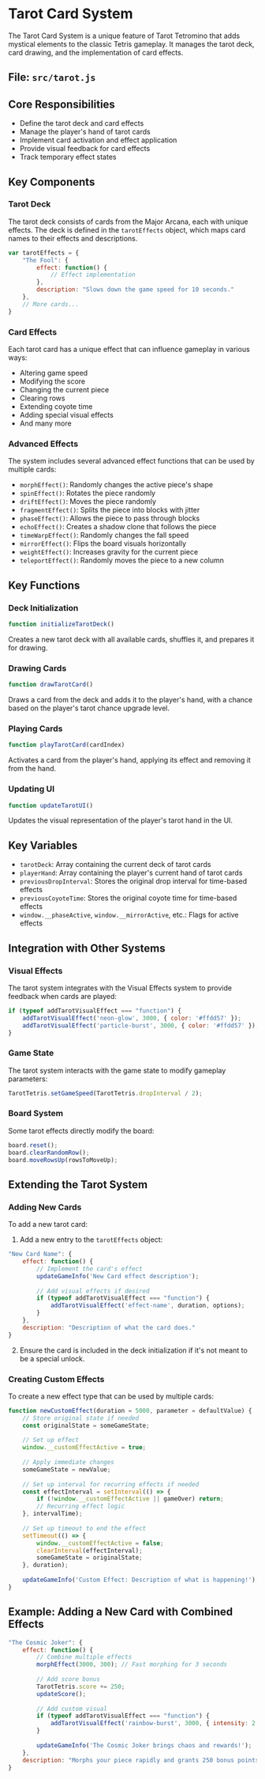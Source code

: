 # Tarot Card System

The Tarot Card System is a unique feature of Tarot Tetromino that adds mystical elements to the classic Tetris gameplay. It manages the tarot deck, card drawing, and the implementation of card effects.

## File: `src/tarot.js`

## Core Responsibilities

- Define the tarot deck and card effects
- Manage the player's hand of tarot cards
- Implement card activation and effect application
- Provide visual feedback for card effects
- Track temporary effect states

## Key Components

### Tarot Deck

The tarot deck consists of cards from the Major Arcana, each with unique effects. The deck is defined in the `tarotEffects` object, which maps card names to their effects and descriptions.

```javascript
var tarotEffects = {
    "The Fool": {
        effect: function() {
            // Effect implementation
        },
        description: "Slows down the game speed for 10 seconds."
    },
    // More cards...
}
```

### Card Effects

Each tarot card has a unique effect that can influence gameplay in various ways:

- Altering game speed
- Modifying the score
- Changing the current piece
- Clearing rows
- Extending coyote time
- Adding special visual effects
- And many more

### Advanced Effects

The system includes several advanced effect functions that can be used by multiple cards:

- `morphEffect()`: Randomly changes the active piece's shape
- `spinEffect()`: Rotates the piece randomly
- `driftEffect()`: Moves the piece randomly
- `fragmentEffect()`: Splits the piece into blocks with jitter
- `phaseEffect()`: Allows the piece to pass through blocks
- `echoEffect()`: Creates a shadow clone that follows the piece
- `timeWarpEffect()`: Randomly changes the fall speed
- `mirrorEffect()`: Flips the board visuals horizontally
- `weightEffect()`: Increases gravity for the current piece
- `teleportEffect()`: Randomly moves the piece to a new column

## Key Functions

### Deck Initialization

```javascript
function initializeTarotDeck()
```

Creates a new tarot deck with all available cards, shuffles it, and prepares it for drawing.

### Drawing Cards

```javascript
function drawTarotCard()
```

Draws a card from the deck and adds it to the player's hand, with a chance based on the player's tarot chance upgrade level.

### Playing Cards

```javascript
function playTarotCard(cardIndex)
```

Activates a card from the player's hand, applying its effect and removing it from the hand.

### Updating UI

```javascript
function updateTarotUI()
```

Updates the visual representation of the player's tarot hand in the UI.

## Key Variables

- `tarotDeck`: Array containing the current deck of tarot cards
- `playerHand`: Array containing the player's current hand of tarot cards
- `previousDropInterval`: Stores the original drop interval for time-based effects
- `previousCoyoteTime`: Stores the original coyote time for time-based effects
- `window.__phaseActive`, `window.__mirrorActive`, etc.: Flags for active effects

## Integration with Other Systems

### Visual Effects

The tarot system integrates with the Visual Effects system to provide feedback when cards are played:

```javascript
if (typeof addTarotVisualEffect === "function") {
    addTarotVisualEffect('neon-glow', 3000, { color: '#ffdd57' });
    addTarotVisualEffect('particle-burst', 3000, { color: '#ffdd57' });
}
```

### Game State

The tarot system interacts with the game state to modify gameplay parameters:

```javascript
TarotTetris.setGameSpeed(TarotTetris.dropInterval / 2);
```

### Board System

Some tarot effects directly modify the board:

```javascript
board.reset();
board.clearRandomRow();
board.moveRowsUp(rowsToMoveUp);
```

## Extending the Tarot System

### Adding New Cards

To add a new tarot card:

1. Add a new entry to the `tarotEffects` object:

```javascript
"New Card Name": {
    effect: function() {
        // Implement the card's effect
        updateGameInfo('New Card effect description');
        
        // Add visual effects if desired
        if (typeof addTarotVisualEffect === "function") {
            addTarotVisualEffect('effect-name', duration, options);
        }
    },
    description: "Description of what the card does."
}
```

2. Ensure the card is included in the deck initialization if it's not meant to be a special unlock.

### Creating Custom Effects

To create a new effect type that can be used by multiple cards:

```javascript
function newCustomEffect(duration = 5000, parameter = defaultValue) {
    // Store original state if needed
    const originalState = someGameState;
    
    // Set up effect
    window.__customEffectActive = true;
    
    // Apply immediate changes
    someGameState = newValue;
    
    // Set up interval for recurring effects if needed
    const effectInterval = setInterval(() => {
        if (!window.__customEffectActive || gameOver) return;
        // Recurring effect logic
    }, intervalTime);
    
    // Set up timeout to end the effect
    setTimeout(() => {
        window.__customEffectActive = false;
        clearInterval(effectInterval);
        someGameState = originalState;
    }, duration);
    
    updateGameInfo('Custom Effect: Description of what is happening!');
}
```

## Example: Adding a New Card with Combined Effects

```javascript
"The Cosmic Joker": {
    effect: function() {
        // Combine multiple effects
        morphEffect(3000, 300); // Fast morphing for 3 seconds
        
        // Add score bonus
        TarotTetris.score += 250;
        updateScore();
        
        // Add custom visual
        if (typeof addTarotVisualEffect === "function") {
            addTarotVisualEffect('rainbow-burst', 3000, { intensity: 2 });
        }
        
        updateGameInfo('The Cosmic Joker brings chaos and rewards!');
    },
    description: "Morphs your piece rapidly and grants 250 bonus points."
}
```
